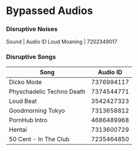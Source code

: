 # Bypassed Audios

### Disruptive Noises
Sound | Audio ID
Loud Moaning | 7202349017

### Disruptive Songs 
Song          | Audio ID
------------- | -------------
Dicko Mode | 7376994117
Physchadelic Techno Death | 7374544771
Loud Beat | 3542427323
Goodmorning Tokyo | 7313658812
PornHub Intro | 4686489968
Hentai | 7313600729
50 Cent - In The Club | 7235464850
